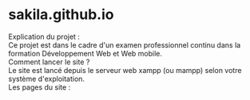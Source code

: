# sakila.github.io

Explication du projet : <br>
Ce projet est dans le cadre d'un examen professionnel continu dans la formation Développement Web et Web mobile.
<br>
Comment lancer le site ? <br>
Le site est lancé depuis le serveur web xampp (ou mampp) selon votre système d'exploitation.
<br>
Les pages du site : <br>


